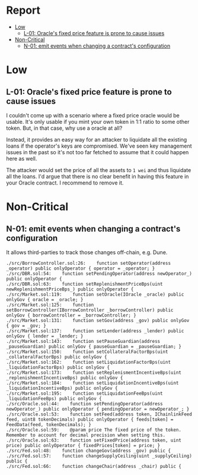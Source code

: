 # Report

- [Low](#low)
  - [L-01: Oracle's fixed price feature is prone to cause issues](#l-01-oracles-fixed-price-feature-is-prone-to-cause-issues)
- [Non-Critical](#non-critical)
  - [N-01: emit events when changing a contract's configuration](#n-01-emit-events-when-changing-a-contracts-configuration)

# Low

## L-01: Oracle's fixed price feature is prone to cause issues

I couldn't come up with a scenario where a fixed price oracle would be usable. It's only usable if you mint your own token in 1:1 ratio to some other token. But, in that case, why use a oracle at all?

Instead, it provides an easy way for an attacker to liquidate all the existing loans if the operator's keys are compromised. We've seen key management issues in the past so it's not too far fetched to assume that it could happen here as well.

The attacker would set the price of all the assets to `1 wei` and thus liquidate all the loans. I'd argue that there is no clear benefit in having this feature in your Oracle contract. I recommend to remove it.

# Non-Critical

## N-01: emit events when changing a contract's configuration

It allows third-parties to track those changes off-chain, e.g. Dune.

```
./src/BorrowController.sol:26:    function setOperator(address _operator) public onlyOperator { operator = _operator; }
./src/DBR.sol:54:    function setPendingOperator(address newOperator_) public onlyOperator {
./src/DBR.sol:63:    function setReplenishmentPriceBps(uint newReplenishmentPriceBps_) public onlyOperator {
./src/Market.sol:119:    function setOracle(IOracle _oracle) public onlyGov { oracle = _oracle; }
./src/Market.sol:125:    function setBorrowController(IBorrowController _borrowController) public onlyGov { borrowController = _borrowController; }
./src/Market.sol:131:    function setGov(address _gov) public onlyGov { gov = _gov; }
./src/Market.sol:137:    function setLender(address _lender) public onlyGov { lender = _lender; }
./src/Market.sol:143:    function setPauseGuardian(address _pauseGuardian) public onlyGov { pauseGuardian = _pauseGuardian; }
./src/Market.sol:150:    function setCollateralFactorBps(uint _collateralFactorBps) public onlyGov {
./src/Market.sol:162:    function setLiquidationFactorBps(uint _liquidationFactorBps) public onlyGov {
./src/Market.sol:173:    function setReplenismentIncentiveBps(uint _replenishmentIncentiveBps) public onlyGov {
./src/Market.sol:184:    function setLiquidationIncentiveBps(uint _liquidationIncentiveBps) public onlyGov {
./src/Market.sol:195:    function setLiquidationFeeBps(uint _liquidationFeeBps) public onlyGov {
./src/Oracle.sol:44:    function setPendingOperator(address newOperator_) public onlyOperator { pendingOperator = newOperator_; }
./src/Oracle.sol:53:    function setFeed(address token, IChainlinkFeed feed, uint8 tokenDecimals) public onlyOperator { feeds[token] = FeedData(feed, tokenDecimals); }
./src/Oracle.sol:59:    @param price The fixed price of the token. Remember to account for decimal precision when setting this.
./src/Oracle.sol:63:    function setFixedPrice(address token, uint price) public onlyOperator { fixedPrices[token] = price; }
./src/Fed.sol:48:    function changeGov(address _gov) public {
./src/Fed.sol:57:    function changeSupplyCeiling(uint _supplyCeiling) public {
./src/Fed.sol:66:    function changeChair(address _chair) public {
```